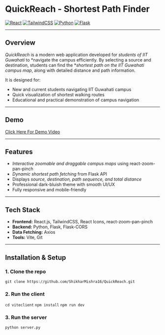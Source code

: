 # QuickReach - Shortest Path Finder 

[![React](https://img.shields.io/badge/React-18.2.0-blue?logo=react)](https://reactjs.org/)
[![TailwindCSS](https://img.shields.io/badge/TailwindCSS-3.3.2-blue?logo=tailwind-css)](https://tailwindcss.com/)
[![Python](https://img.shields.io/badge/Python-3.11-yellow?logo=python)](https://www.python.org/)
[![Flask](https://img.shields.io/badge/Flask-2.3.3-lightgrey?logo=flask)](https://flask.palletsprojects.com/)

---

## Overview

*QuickReach* is a modern web application developed for *students of IIT Guwahati* to *navigate the campus efficiently. By selecting a source and destination, students can find the **shortest path on the IIT Guwahati campus map*, along with detailed distance and path information.

It is designed for:
- New and current students navigating IIT Guwahati campus  
- Quick visualization of shortest walking routes  
- Educational and practical demonstration of campus navigation  

---

## Demo
[Click Here For Demo Video](https://drive.google.com/file/d/1d4FgO9HrA2sJobwYxfkEWla3DZuah-ob/view?usp=sharing)

---

## Features

- *Interactive zoomable and draggable campus maps* using react-zoom-pan-pinch  
- *Dynamic shortest path fetching* from Flask API  
- Displays *source, destination, path sequence, and total distance*  
- Professional dark-bluish theme with smooth UI/UX  
- Fully responsive and mobile-friendly
---

## Tech Stack

- **Frontend:** React.js, TailwindCSS, React Icons, react-zoom-pan-pinch  
- **Backend:** Python, Flask, Flask-CORS  
- **Data Fetching:** Axios  
- **Tools:** Vite, Git

---

## Installation & Setup

### 1. Clone the repo

  ```git clone https://github.com/ShikharMishra16/QuickReach.git```


### 2. Run the client

  ``cd viteclient``
   ``npm install``
   ``npm run dev ``

### 3. Run the server

   `python server.py`
